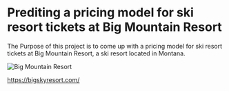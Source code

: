 
# Prediting a pricing model for ski resort tickets at Big Mountain Resort
The Purpose of this project is to come up with a pricing model for ski resort tickets at Big Mountain Resort, a ski resort located in Montana.

![Big Mountain Resort](https://github.com/bashoori/Springboard-Projects/blob/master/Guided%20Capstone/images/Big%20Sky%20Resort.JPG)

https://bigskyresort.com/
